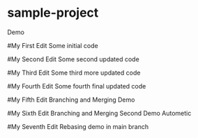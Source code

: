 # sample-project
Demo

#My First Edit
Some initial code

#My Second Edit
Some second updated code

#My Third Edit
Some third more updated code

#My Fourth Edit
Some fourth final updated code

#My Fifth Edit
Branching and Merging Demo

#My Sixth Edit
Branching and Merging Second Demo Autometic

#My Seventh Edit
Rebasing demo in main branch